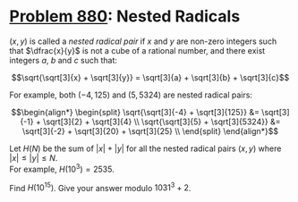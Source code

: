 [Problem 880](https://projecteuler.net/problem=880): Nested Radicals
====================================================================

$(x, y)$ is called a *nested radical pair* if $x$ and $y$ are non-zero integers
such that $\dfrac{x}{y}$ is not a cube of a rational number, and there exist
integers $a$, $b$ and $c$ such that:

```math
\sqrt{\sqrt[3]{x} + \sqrt[3]{y}} = \sqrt[3]{a} + \sqrt[3]{b} + \sqrt[3]{c}
```

For example, both $(-4, 125)$ and $(5, 5324)$ are nested radical pairs:

```math
\begin{align*}
\begin{split}
\sqrt{\sqrt[3]{-4} + \sqrt[3]{125}} &= \sqrt[3]{-1} + \sqrt[3]{2} +
\sqrt[3]{4} \\
\sqrt{\sqrt[3]{5} + \sqrt[3]{5324}} &= \sqrt[3]{-2} + \sqrt[3]{20} +
\sqrt[3]{25} \\
\end{split}
\end{align*}
```

Let $H(N)$ be the sum of $|x| + |y|$ for all the nested radical pairs $(x, y)$
where $|x| \leq |y| \leq N$.  
For example, $H(10^3) = 2535$.

Find $H(10^{15})$. Give your answer modulo $1031^3 + 2$.
